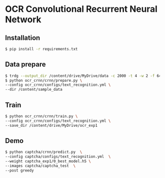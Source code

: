 # OCR Convolutional Recurrent Neural Network

## Installation

```bash
$ pip install -r requirements.txt
```

## Data prepare
```bash
$ trdg --output_dir /content/drive/MyDrive/data -c 2000 -t 4 -w 2 -f 64 -k 5 -rk -do 0 
$ python ocr_crnn/crnn/prepare.py \
--config ocr_crnn/configs/text_recognition.yml \
--dir /content/sample_data
```

## Train
```bash
$ python ocr_crnn/crnn/train.py \
--config ocr_crnn/configs/text_recognition.yml \
--save_dir /content/drive/MyDrive/ocr_exp1
```

## Demo
```bash
$ python captcha/crnn/predict.py  \
--config captcha/configs/text_recognition.yml  \
--weight captcha_exp1/0_best_model.h5 \
--images captcha/captcha_test  \
--post greedy
```